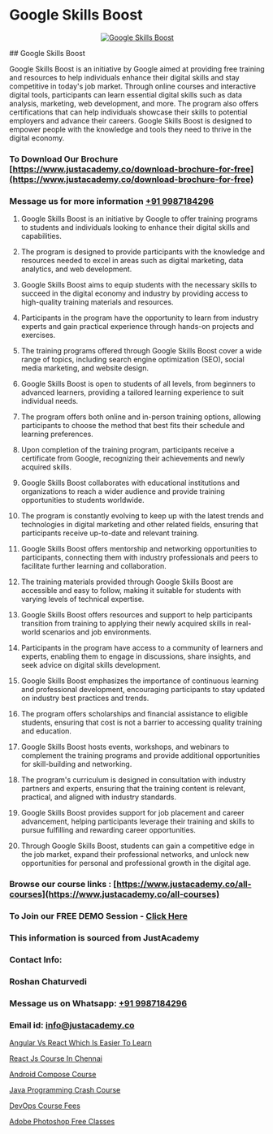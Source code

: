 # Google Skills Boost

<p align="center">
  <a href="https://justacademy.co/course-detail/gcp-certification-training">
    <img src="https://justacademy.co/storage2/course_image/1711619517_course_image.webp" alt="Google Skills Boost">
  </a>
</p>
## Google Skills Boost

Google Skills Boost is an initiative by Google aimed at providing free training and resources to help individuals enhance their digital skills and stay competitive in today's job market. Through online courses and interactive digital tools, participants can learn essential digital skills such as data analysis, marketing, web development, and more. The program also offers certifications that can help individuals showcase their skills to potential employers and advance their careers. Google Skills Boost is designed to empower people with the knowledge and tools they need to thrive in the digital economy.
### To Download Our Brochure [https://www.justacademy.co/download-brochure-for-free](https://www.justacademy.co/download-brochure-for-free)
### Message us for more information [+91 9987184296](https://api.whatsapp.com/send?phone=919987184296)
1) Google Skills Boost is an initiative by Google to offer training programs to students and individuals looking to enhance their digital skills and capabilities.

2) The program is designed to provide participants with the knowledge and resources needed to excel in areas such as digital marketing, data analytics, and web development.

3) Google Skills Boost aims to equip students with the necessary skills to succeed in the digital economy and industry by providing access to high-quality training materials and resources.

4) Participants in the program have the opportunity to learn from industry experts and gain practical experience through hands-on projects and exercises.

5) The training programs offered through Google Skills Boost cover a wide range of topics, including search engine optimization (SEO), social media marketing, and website design.

6) Google Skills Boost is open to students of all levels, from beginners to advanced learners, providing a tailored learning experience to suit individual needs.

7) The program offers both online and in-person training options, allowing participants to choose the method that best fits their schedule and learning preferences.

8) Upon completion of the training program, participants receive a certificate from Google, recognizing their achievements and newly acquired skills.

9) Google Skills Boost collaborates with educational institutions and organizations to reach a wider audience and provide training opportunities to students worldwide.

10) The program is constantly evolving to keep up with the latest trends and technologies in digital marketing and other related fields, ensuring that participants receive up-to-date and relevant training.

11) Google Skills Boost offers mentorship and networking opportunities to participants, connecting them with industry professionals and peers to facilitate further learning and collaboration.

12) The training materials provided through Google Skills Boost are accessible and easy to follow, making it suitable for students with varying levels of technical expertise.

13) Google Skills Boost offers resources and support to help participants transition from training to applying their newly acquired skills in real-world scenarios and job environments.

14) Participants in the program have access to a community of learners and experts, enabling them to engage in discussions, share insights, and seek advice on digital skills development.

15) Google Skills Boost emphasizes the importance of continuous learning and professional development, encouraging participants to stay updated on industry best practices and trends.

16) The program offers scholarships and financial assistance to eligible students, ensuring that cost is not a barrier to accessing quality training and education.

17) Google Skills Boost hosts events, workshops, and webinars to complement the training programs and provide additional opportunities for skill-building and networking.

18) The program's curriculum is designed in consultation with industry partners and experts, ensuring that the training content is relevant, practical, and aligned with industry standards.

19) Google Skills Boost provides support for job placement and career advancement, helping participants leverage their training and skills to pursue fulfilling and rewarding career opportunities.

20) Through Google Skills Boost, students can gain a competitive edge in the job market, expand their professional networks, and unlock new opportunities for personal and professional growth in the digital age.

### Browse our course links : [https://www.justacademy.co/all-courses](https://www.justacademy.co/all-courses) 
### To Join our FREE DEMO Session - [Click Here](https://www.justacademy.co/register-for-course-demo)


### This information is sourced from JustAcademy
### Contact Info:
### Roshan Chaturvedi
### Message us on Whatsapp: [+91 9987184296](https://api.whatsapp.com/send?phone=919987184296)
### Email id: [info@justacademy.co](mailto:info@justacademy.co)
                
[Angular Vs React Which Is Easier To Learn](https://www.linkedin.com/pulse/angular-vs-react-which-easier-learn-justacademy-ahmedabad-o6y7e?trackingId=ZQn7EHBblON%2FGK%2FYsdHvJA%3D%3D&lipi=urn%3Ali%3Apage%3Ad_flagship3_company_admin%3BBylBlMTlRO%2BPitwDv%2FJk0g%3D%3D)

[React Js Course In Chennai](https://www.linkedin.com/pulse/react-js-course-chennai-justacademy-chicago-yz8rf?trackingId=c%2FnKQRtImfHSeQREo%2BBUVA%3D%3D&lipi=urn%3Ali%3Apage%3Ad_flagship3_company_admin%3BXfdKLa%2BZRG%2B541nAJnPQxg%3D%3D)

[Android Compose Course](https://medium.com/@shivamja27/android-compose-course-e036f56d67fb)

[Java Programming Crash Course](https://medium.com/@shivamja27/java-programming-crash-course-300003a82880)

[DevOps Course Fees](https://justacademyin.github.io/justacademy/devops-course-fees)

[Adobe Photoshop Free Classes](https://justacademyin.github.io/justacademy/adobe-photoshop-free-classes)


